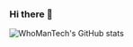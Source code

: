 ### Hi there 👋
![WhoManTech's GitHub stats](https://github-readme-stats.vercel.app/api?username=who-man-tech&count_private=true&theme=tokyonight)
